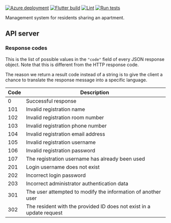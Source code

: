 [![Azure deployment](https://github.com/Serious-senpai/resident-manager/actions/workflows/deploy.yml/badge.svg?branch=main&event=push)](https://github.com/Serious-senpai/resident-manager/actions/workflows/deploy.yml)
[![Flutter build](https://github.com/Serious-senpai/resident-manager/actions/workflows/build.yml/badge.svg?branch=main&event=push)](https://github.com/Serious-senpai/resident-manager/actions/workflows/build.yml)
[![Lint](https://github.com/Serious-senpai/resident-manager/actions/workflows/lint.yml/badge.svg?branch=main&event=push)](https://github.com/Serious-senpai/resident-manager/actions/workflows/lint.yml)
[![Run tests](https://github.com/Serious-senpai/resident-manager/actions/workflows/tests.yml/badge.svg?branch=main&event=push)](https://github.com/Serious-senpai/resident-manager/actions/workflows/tests.yml)

Management system for residents sharing an apartment.

## API server

### Response codes

This is the list of possible values in the `"code"` field of every JSON response object. Note that this is
different from the HTTP response code.

The reason we return a result code instead of a string is to give the client a chance to translate the response
message into a specific language.

| Code | Description |
| ---- | ----------- |
| 0 | Successful response |
| 101 | Invalid registration name |
| 102 | Invalid registration room number |
| 103 | Invalid registration phone number |
| 104 | Invalid registration email address |
| 105 | Invalid registration username |
| 106 | Invalid registration password |
| 107 | The registration username has already been used |
| 201 | Login username does not exist |
| 202 | Incorrect login password |
| 203 | Incorrect administrator authentication data |
| 301 | The user attempted to modify the information of another user |
| 302 | The resident with the provided ID does not exist in a update request |
